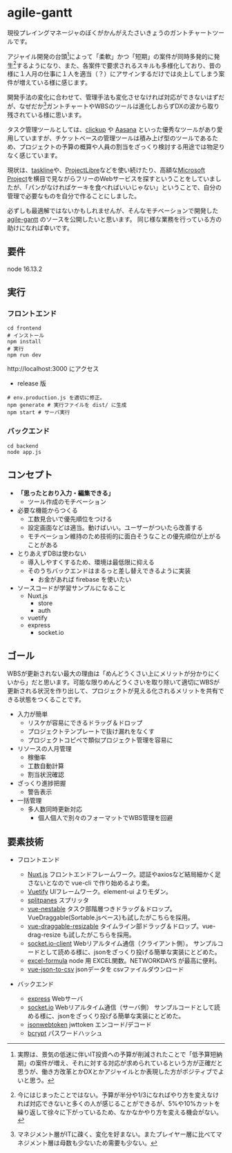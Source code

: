 # agile-gantt

現役プレイングマネージャのぼくがかんがえたさいきょうのガントチャートツールです。

アジャイル開発の台頭[^1]によって「柔軟」かつ「短期」の案件が同時多発的に発生[^2]するようになり、また、各案件で要求されるスキルも多様化しており、昔の様に１人月の仕事に１人を適当（？）にアサインするだけでは炎上してしまう案件が増えている様に感じます。

開発手法の変化に合わせて、管理手法も変化させなければ対応ができないはずだが、なぜだか[^3]ガントチャートやWBSのツールは進化しおらずDXの波から取り残されている様に思います。

タスク管理ツールとしては、[clickup](https://clickup.com/) や [Aasana](https://asana.com/) といった優秀なツールがあり愛用していますが、チケットベースの管理ツールは積み上げ型のツールであるため、プロジェクトの予算の概算や人員の割当をざっくり検討する用途では物足りなく感じています。

現状は、[taskline](http://mitsuyahiromi.sakura.ne.jp/fswiki/wiki.cgi?page=EXCEL%A5%DE%A5%AF%A5%ED%A4%C7%A5%AC%A5%F3%A5%C8%A5%C1%A5%E3%A1%BC%A5%C8%A4%F2%BA%EE%A4%C3%A4%C6%A4%DF%A4%BF)や、[ProjectLibre](https://ja.osdn.net/projects/sfnet_projectlibre/)などを使い続けたり、高額な[Microsoft Project](https://www.microsoft.com/ja-jp/microsoft-365/project/project-management-software)を横目で見ながらフリーのWebサービスを探すということをしていましたが、「パンがなければケーキを食べればいいじゃない」ということで、自分の管理で必要なものを自分で作ることにしました。

必ずしも最適解ではないかもしれませんが、そんなモチベーションで開発した [agile-gantt](https://github.com/kaku3/agile-gantt) のソースを公開したいと思います。
同じ様な業務を行っている方の助けになれば幸いです。


## 要件

node 16.13.2


## 実行

### フロントエンド

```
cd frontend
# インストール
npm install
# 実行
npm run dev
```

http://localhost:3000 にアクセス

- release 版

```
# env.production.js を適切に修正。
npm generate # 実行ファイルを dist/ に生成
npm start # サーバ実行
```


### バックエンド

```
cd backend
node app.js
```

## コンセプト

- **「思ったとおり入力・編集できる」**
    - ツール作成のモチベーション
- 必要な機能からつくる
    - 工数見合いで優先順位をつける
    - 設定画面などは適当。動けばいい。ユーザーがついたら改善する
    - モチベーション維持のため技術的に面白そうなことの優先順位が上がることがある
- とりあえずDBは使わない
    - 導入しやすくするため、環境は最低限に抑える
    - そのうちバックエンドはまるっと差し替えできるように実装
        - お金があれば firebase を使いたい
- ソースコードが学習サンプルになること
    - Nuxt.js
        - store
        - auth
    - vuetify
    - express
        - socket.io


## ゴール

WBSが更新されない最大の理由は「めんどうくさい上にメリットが分かりにくいから」だと思います。可能な限りめんどうくさいを取り除いて適切にWBSが更新される状況を作り出して、プロジェクトが見える化されるメリットを共有できる状態をつくることです。

- 入力が簡単
    - リスケが容易にできるドラッグ＆ドロップ
    - プロジェクトテンプレートで抜け漏れをなくす
    - プロジェクトコピペで類似プロジェクト管理を容易に
- リソースの人月管理
    - 稼働率
    - 工数自動計算
    - 割当状況確認
- ざっくり進捗把握
    - 警告表示
- 一括管理
    - 多人数同時更新対応
        - 個人個人で別々のフォーマットでWBS管理を回避


## 要素技術

- フロントエンド
    - [Nuxt.js](https://nuxtjs.org/)
    フロントエンドフレームワーク。認証やaxiosなど結局細かく足さないとなので vue-cli で作り始めるより楽。
    - [Vuetify](https://vuetifyjs.com/)
    UIフレームワーク。element-ui よりモダン。
    - [splitpanes](https://www.npmjs.com/package/splitpanes)
    スプリッタ
    - [vue-nestable](https://www.npmjs.com/package/vue-nestable)
    タスク部階層つきドラッグ＆ドロップ。VueDraggable(Sortable.jsベース)も試したがこちらを採用。
    - [vue-draggable-resizable](https://www.npmjs.com/package/vue-draggable-resizable)
    タイムライン部ドラッグ＆ドロップ。vue-drag-resize も試したがこちらを採用。
    - [socket.io-client](https://www.npmjs.com/package/socket.io-client)
    Webリアルタイム通信（クライアント側）。
    サンプルコードとして読める様に、jsonをざっくり投げる簡単な実装にとどめた。
    - [excel-formula](https://www.npmjs.com/package/excel-formula)
    node 用 EXCEL関数。NETWORKDAYS が最高に便利。
    - [vue-json-to-csv](https://www.npmjs.com/package/vue-json-to-csv)
    jsonデータを csvファイルダウンロード

- バックエンド
    - [express](https://www.npmjs.com/package/express)
    Webサーバ
    - [socket.io](https://www.npmjs.com/package/socket.io)
    Webリアルタイム通信（サーバ側）
    サンプルコードとして読める様に、jsonをざっくり投げる簡単な実装にとどめた。
    - [jsonwebtoken](https://www.npmjs.com/package/jsonwebtoken)
    jwttoken エンコード/デコード
    - [bcrypt](https://www.npmjs.com/package/bcrypt)
    パスワードハッシュ

[^1]: 実際は、景気の低迷に伴いIT投資への予算が削減されたことで「低予算短納期」の案件が増え、それに対する対応が求められているという方が正確だと思うが、働き方改革とかDXとかアジャイルとか表現した方がポジティブでよいと思う。

[^2]: 今にはじまったことではない。予算が半分や1/3になればやり方を変えなければ対応できないと多くの人が感じることができるが、5%や10%カットを繰り返して徐々に下がっているため、なかなかやり方を変える機会がない。

[^3]: マネジメント層がITに疎く、変化を好まない。またプレイヤー層に比べてマネジメント層は母数も少ないため需要も少ない。